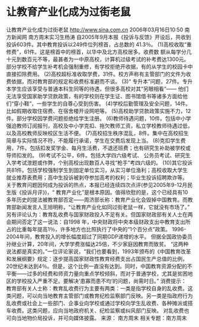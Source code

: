 # 让教育产业化成为过街老鼠

让教育产业化成为过街老鼠
http://www.sina.com.cn 2006年03月16日10:50 南方新闻网
南方周末实习生杨涛
自2005年9月本报《投诉与反馈》开设后，共收到投诉603件。其中教育投诉以249件位列榜首，占总数的 41.3％。
(1)高校收取“重修费”，61件。这是榜首中的榜首，以华中及北方高校居多。收费数
额从每学分几十元到数百元不等，最甚者为一中原高校，计算机过级考试的补考费达1300元。部分学校不给学生补考机会强制重修，有学校拒绝开收据，有的从学生的校园卡中直接扣除费用。
(2)高校超标准收取学费，31件。校方声称有主管部门的文件为收费依据，而对教育部的规定和收费标准避而不谈。
(3)“
专升本”问题，27件。专升本学生应该享受与普通本科生同等的待遇，但很多高校对其“另眼相看”—— 他们无法享受国家助学贷款政策，有的学校则在学生证、图书馆借书等诸多方面给他们“穿小鞋”，一些学生的自尊心受到伤害。
(4)学校后勤管理及安全问题，14件。比如假期收取住宿费、在宿舍楼开设网吧等。
(5)高校助学贷款政策实施不力，12件。部分学校因学费问题拒绝给学生注册。
(6)教师待遇问题，10件。包括中小学强迫教师订阅报刊，高校及中小学克扣、拖欠教师工资，私立学校教师待遇过低，以及高校教师反映校区生活不便。
(7)高校招生秩序混乱，8件。集中在高校招生简章与实际情况不符，不能履行承诺，学生在交费后发现上当。
(8)克扣学生费用，7件。包括扣发奖学金、每月生活费，不退还班费；也有研究生补助被学校或导师扣发的。
(9)考试不公平，6件。包括大学四六级考试、
公务员考试、研究生入学考试泄题或作弊，个别高校出现数百人寻找“枪手”考四六级的。
(10)其它投诉共81件。包括学校强制学生到固定单位实习，从实习单位渔利；高校收取大学生就业推荐表费用；高中生投诉被剥夺参加高考的权利；毕业生投诉招聘欺诈等。
关于教育问题因何成为投诉的热点，本报已经连续四次点评(参见2005年9-12月民生版《投诉月评》)，“ 教育产业化”是根本原因。值得欣慰的是，这个已经具有10多年历史的提法被教育部否定——周济部长称：教育产业化会毁掉中国教育。而教育部新闻发言人王旭明称，“让教育产业化如同过街老鼠一样，它就没有市场了。”
另有评论认为：教育乱收费与国家财政投入不足有关。但国家财政部有关人士在两会期间否定了这一说法：自1998 年，中央财政将中央本级财政支出中教育支出所占的比重每年提高1％，许多地方也比照执行了中央的“1个百分点”政策。 1996-2004年间，教育投入的增长幅度超过了同期GDP递增的水平。
但据全国政协委员孙继业计算，20年间，大学学费涨幅达25倍，不少家庭因教育而致贫。
“这两种说法都是真实的。”一位评论家说，“我们也要看到，1993年颁布的《中国教育改革和发展纲要》规定：逐步提高国家财政性教育经费支出占国民生产总值的比例，20世纪末达到4％。但是，这个比例一直没有达到。同时，中国教育资源分配的不平衡——过多的经费和师资力量向重点学校倾斜，而对于普通学校，尤其是贫困地区的学校投入严重不足。要解决‘患寡而患不均’的问题，尚需时日。”
消费提示：
教育部有关人士称：教育乱收费行为主要有两类：一类是指学校自身的乱收费。这类问题，可以向当地教育主管部门或教育纪检监察部门反映。另一类是指政府行为乱收费或社会上一些部门、企事业向学校或通过学校向学生乱收费、各种摊派或搭车收费。这类问题，应向当地政府机关、纪检监察或纠风部门反映。
对乱收费也可向当地物价局投诉，并可向媒体披露。 来源：
南方周末
相关专题：南方周末 

